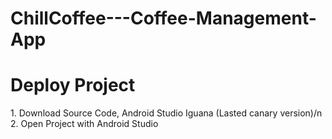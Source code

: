 # ChillCoffee---Coffee-Management-App

<h1>Deploy Project</h1>
1. Download Source Code, Android Studio Iguana (Lasted canary version)/n
2. Open Project with Android Studio
